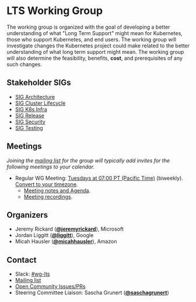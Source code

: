 <!---
This is an autogenerated file!

Please do not edit this file directly, but instead make changes to the
sigs.yaml file in the project root.

To understand how this file is generated, see https://git.k8s.io/community/generator/README.md
--->
# LTS Working Group

The working group is organized with the goal of developing a better understanding of what "Long Term Support" might mean for Kubernetes, those who support Kubernetes, and end users. The working group will investigate changes the Kubernetes project could make related to the better understanding of what long term support might mean. The working group will also determine the feasibility, benefits, **cost**, and prerequisites of any such changes.

## Stakeholder SIGs
* [SIG Architecture](/sig-architecture)
* [SIG Cluster Lifecycle](/sig-cluster-lifecycle)
* [SIG K8s Infra](/sig-k8s-infra)
* [SIG Release](/sig-release)
* [SIG Security](/sig-security)
* [SIG Testing](/sig-testing)

## Meetings
*Joining the [mailing list](https://groups.google.com/a/kubernetes.io/g/wg-lts) for the group will typically add invites for the following meetings to your calendar.*
* Regular WG Meeting: [Tuesdays at 07:00 PT (Pacific Time)](https://zoom.us/j/92480197536?pwd=dmtSMGJRQmNYYTIyZkFlQ25JRngrdz09) (biweekly). [Convert to your timezone](http://www.thetimezoneconverter.com/?t=07%3A00&tz=PT%20%28Pacific%20Time%29).
  * [Meeting notes and Agenda](https://docs.google.com/document/d/1RI_EL35MwQxrHqlWvtQNINhOSWergL3hmOSgC5PeZss/edit).
  * [Meeting recordings](https://www.youtube.com/playlist?list=PL69nYSiGNLP13_zDqYfUjfLZ2Lu9a3pv-).

## Organizers

* Jeremy Rickard (**[@jeremyrickard](https://github.com/jeremyrickard)**), Microsoft
* Jordan Liggitt (**[@liggitt](https://github.com/liggitt)**), Google
* Micah Hausler (**[@micahhausler](https://github.com/micahhausler)**), Amazon

## Contact
- Slack: [#wg-lts](https://kubernetes.slack.com/messages/wg-lts)
- [Mailing list](https://groups.google.com/a/kubernetes.io/g/wg-lts)
- [Open Community Issues/PRs](https://github.com/kubernetes/community/labels/wg%2Flts)
- Steering Committee Liaison: Sascha Grunert (**[@saschagrunert](https://github.com/saschagrunert)**)
<!-- BEGIN CUSTOM CONTENT -->

<!-- END CUSTOM CONTENT -->
